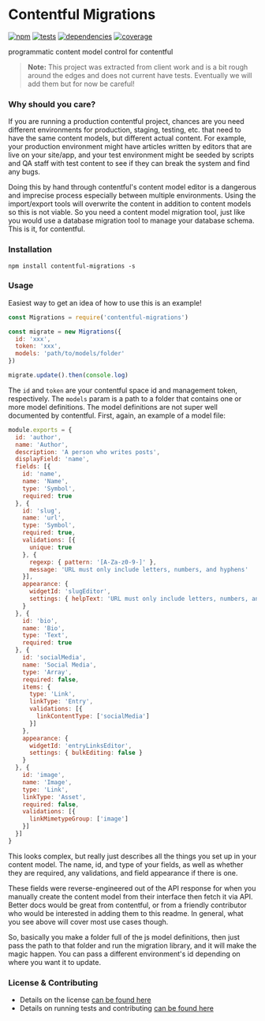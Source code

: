# Contentful Migrations

[![npm](https://img.shields.io/npm/v/contentful-migrations.svg?style=flat-square)](https://npmjs.com/package/contentful-migrations)
[![tests](https://img.shields.io/travis/jescalan/contentful-migrations.svg?style=flat-square)](https://travis-ci.org/jescalan/contentful-migrations?branch=master)
[![dependencies](https://img.shields.io/david/jescalan/contentful-migrations.svg?style=flat-square)](https://david-dm.org/jescalan/contentful-migrations)
[![coverage](https://img.shields.io/coveralls/jescalan/contentful-migrations.svg?style=flat-square)](https://coveralls.io/r/jescalan/contentful-migrations?branch=master)

programmatic content model control for contentful

> **Note:** This project was extracted from client work and is a bit rough around the edges and does not current have tests. Eventually we will add them but for now be careful!

### Why should you care?

If you are running a production contentful project, chances are you need different environments for production, staging, testing, etc. that need to have the same content models, but different actual content. For example, your production environment might have articles written by editors that are live on your site/app, and your test environment might be seeded by scripts and QA staff with test content to see if they can break the system and find any bugs.

Doing this by hand through contentful's content model editor is a dangerous and imprecise process especially between multiple environments. Using the import/export tools will overwrite the content in addition to content models so this is not viable. So you need a content model migration tool, just like you would use a database migration tool to manage your database schema. This is it, for contentful.

### Installation

`npm install contentful-migrations -s`

### Usage

Easiest way to get an idea of how to use this is an example!

```js
const Migrations = require('contentful-migrations')

const migrate = new Migrations({
  id: 'xxx',
  token: 'xxx',
  models: 'path/to/models/folder'
})

migrate.update().then(console.log)
```

The `id` and `token` are your contentful space id and management token, respectively. The `models` param is a path to a folder that contains one or more model definitions. The model definitions are not super well documented by contentful. First, again, an example of a model file:

```js
module.exports = {
  id: 'author',
  name: 'Author',
  description: 'A person who writes posts',
  displayField: 'name',
  fields: [{
    id: 'name',
    name: 'Name',
    type: 'Symbol',
    required: true
  }, {
    id: 'slug',
    name: 'url',
    type: 'Symbol',
    required: true,
    validations: [{
      unique: true
    }, {
      regexp: { pattern: '[A-Za-z0-9-]' },
      message: 'URL must only include letters, numbers, and hyphens'
    }],
    appearance: {
      widgetId: 'slugEditor',
      settings: { helpText: 'URL must only include letters, numbers, and hyphens' }
    }
  }, {
    id: 'bio',
    name: 'Bio',
    type: 'Text',
    required: true
  }, {
    id: 'socialMedia',
    name: 'Social Media',
    type: 'Array',
    required: false,
    items: {
      type: 'Link',
      linkType: 'Entry',
      validations: [{
        linkContentType: ['socialMedia']
      }]
    },
    appearance: {
      widgetId: 'entryLinksEditor',
      settings: { bulkEditing: false }
    }
  }, {
    id: 'image',
    name: 'Image',
    type: 'Link',
    linkType: 'Asset',
    required: false,
    validations: [{
      linkMimetypeGroup: ['image']
    }]
  }]
}
```

This looks complex, but really just describes all the things you set up in your content model. The name, id, and type of your fields, as well as whether they are required, any validations, and field appearance if there is one.

These fields were reverse-engineered out of the API response for when you manually create the content model from their interface then fetch it via API. Better docs would be great from contentful, or from a friendly contributor who would be interested in adding them to this readme. In general, what you see above will cover most use cases though.

So, basically you make a folder full of the js model definitions, then just pass the path to that folder and run the migration library, and it will make the magic happen. You can pass a different environment's id depending on where you want it to update.

### License & Contributing

- Details on the license [can be found here](LICENSE.md)
- Details on running tests and contributing [can be found here](contributing.md)
